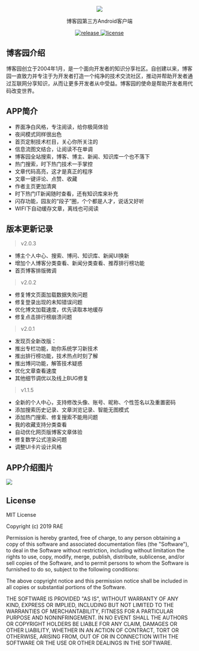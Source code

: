 <p align="center">
 <img src="https://pp.myapp.com/ma_icon/0/icon_52516848_1519986906/128" />
</p>
<p align="center">
博客园第三方Android客户端
</p>
<p align="center">
  <a href="https://sj.qq.com/myapp/detail.htm?apkName=com.rae.cnblogs">
    <img src="https://img.shields.io/badge/download-v2.0.3-brightgreen.svg" alt="release">
  </a>
<a href="https://github.com/raedev/android-cnblogs/blob/master/LICENSE">
  <img src="https://img.shields.io/github/license/raedev/android-cnblogs.svg" alt="license">
</a>
</p>


## 博客园介绍

博客园创立于2004年1月，是一个面向开发者的知识分享社区。自创建以来，博客园一直致力并专注于为开发者打造一个纯净的技术交流社区，推动并帮助开发者通过互联网分享知识，从而让更多开发者从中受益。博客园的使命是帮助开发者用代码改变世界。


## APP简介

- 界面净白风格，专注阅读，给你极简体验
- 夜间模式同样很出色
- 首页定制技术栏目，关心你所关注的
- 信息流图文结合，让阅读不在单调
- 博客园全站搜索，博客、博主、新闻、知识库一个也不落下
- 热门搜索，时下热门技术一手掌控
- 文章代码高亮，这才是真正的程序
- 文章一键评论、点赞、收藏
- 作者主页更加清爽
- 时下热门IT新闻随时查看，还有知识库来补充
- 闪存功能，园友的“段子”圈，个个都是人才，说话又好听
- WIFI下自动缓存文章，离线也可阅读


## 版本更新记录

> v2.0.3

- 博主个人中心、搜索、博问、知识库、新闻UI换新
- 增加个人博客分类查看、新闻分类查看、推荐排行榜功能
- 首页博客排版微调

> v2.0.2

- 修复博文页面加载数据失败问题
- 修复登录出现的未知错误问题
- 优化博文加载速度，优先读取本地缓存
- 修复点击排行榜崩溃问题

> v2.0.1

- 发现页全新改版：
- 推出专栏功能，助你系统学习新技术
- 推出排行榜功能，技术热点时刻了解
- 推出博问功能，解答技术疑惑
- 优化文章查看速度
- 其他细节调优以及线上BUG修复


> v1.1.5

- 全新的个人中心，支持修改头像、账号、昵称、个性签名以及重置密码
- 添加搜索历史记录、文章浏览记录、智能无图模式
- 添加热门搜索、修复搜索不能用问题
- 我的收藏支持分类查看
- 自动优化网页版博客文章体验
- 修复数学公式渲染问题
- 调整UI卡片设计风格



## APP介绍图片

![](https://github.com/raee/android-cnblogs/blob/master/guide.jpg)

## License

MIT License

Copyright (c) 2019 RAE

Permission is hereby granted, free of charge, to any person obtaining a copy
of this software and associated documentation files (the "Software"), to deal
in the Software without restriction, including without limitation the rights
to use, copy, modify, merge, publish, distribute, sublicense, and/or sell
copies of the Software, and to permit persons to whom the Software is
furnished to do so, subject to the following conditions:

The above copyright notice and this permission notice shall be included in all
copies or substantial portions of the Software.

THE SOFTWARE IS PROVIDED "AS IS", WITHOUT WARRANTY OF ANY KIND, EXPRESS OR
IMPLIED, INCLUDING BUT NOT LIMITED TO THE WARRANTIES OF MERCHANTABILITY,
FITNESS FOR A PARTICULAR PURPOSE AND NONINFRINGEMENT. IN NO EVENT SHALL THE
AUTHORS OR COPYRIGHT HOLDERS BE LIABLE FOR ANY CLAIM, DAMAGES OR OTHER
LIABILITY, WHETHER IN AN ACTION OF CONTRACT, TORT OR OTHERWISE, ARISING FROM,
OUT OF OR IN CONNECTION WITH THE SOFTWARE OR THE USE OR OTHER DEALINGS IN THE
SOFTWARE.
